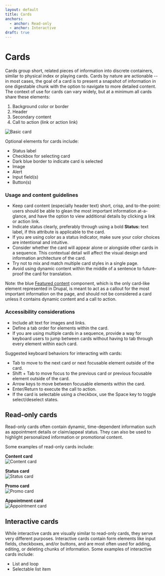 ```yaml
---
layout: default
title: Cards
anchors:
  - anchor: Read-only
  - anchor: Interactive
draft: true
---
```


# Cards

Cards group short, related pieces of information into discrete containers, similar to physical index or playing cards. Cards by nature are actionable -- in most cases, the goal of a card is to present a snapshot of information in one digestable chunk with the option to navigate to more detailed content. The context of use for cards can vary widely, but at a minimum all cards share these elements:

1. Background color or border
2. Header
3. Secondary content
4. Call to action (link or action link)

![Basic card]({{site.baseurl}}/images/BasicCard2.png) 

Optional elements for cards include:

- Status label 
- Checkbox for selecting card
- Dark blue border to indicate card is selected
- Image
- Alert
- Input field(s)
- Button(s)

### Usage and content guidelines

- Keep card content (especially header text) short, crisp, and to-the-point: users should be able to glean the most important information at-a-glance, and have the option to view additional details by clicking a link or action link.
- Indicate status clearly, preferably through using a bold **Status:** text label, if this attribute is applicable to the card.
- If you are using color as a status indicator, make sure your color choices are intentional and intuitive.
- Consider whether the card will appear alone or alongside other cards in a sequence. This contextual detail will affect the visual design and information architecture of the card.
- Try not to mix and match multiple card styles in a single page.
- Avoid using dynamic content within the middle of a sentence to future-proof the card for translation.

Note: the blue [Featured content](https://design.va.gov/components/featured-content) component, which is the only card-like element represented in Drupal, is meant to act as a callout for the most important information on the page, and should not be considered a card unless it contains dynamic content and a call to action.

### Accessibility considerations

- Include alt text for images and links.
- Define a tab order for elements within the card.
- If you are using multiple cards in a sequence, provide a way for keyboard users to jump between cards without having to tab through every element within each card. 

Suggested keyboard behaviors for interacting with cards:

- Tab to move to the next card or next focusable element outside of the card.
- Shift + Tab to move focus to the previous card or previous focusable element outside of the card.
- Arrow keys to move between focusable elements within the card.
- Enter/Return to execute the call to action.
- If the card is selectable using a checkbox, use the Space key to toggle select/deselect states.

## Read-only cards
Read-only cards often contain dynamic, time-dependent information such as appointment details or claim/appeal status. They can also be used to highlight personalized information or promotional content.

Some examples of read-only cards include:

**Content card** <br/>
![Content card]({{site.baseurl}}/images/ContentCard1.png)

**Status card** <br/>
![Status card]({{site.baseurl}}/images/StatusCard1.png)

**Promo card** <br/>
![Promo card]({{site.baseurl}}/images/PromoCard1.png)

**Appointment card** <br/>
![Appointment card]({{site.baseurl}}/images/ApptCard1.png)

## Interactive cards
While interactive cards are visually similar to read-only cards, they serve very different purposes. Interactive cards contain form elements like input fields, checkboxes, and/or buttons, and are most often used for adding, editing, or deleting chunks of information. Some examples of interactive cards include:

- List and loop
- Selectable list item
